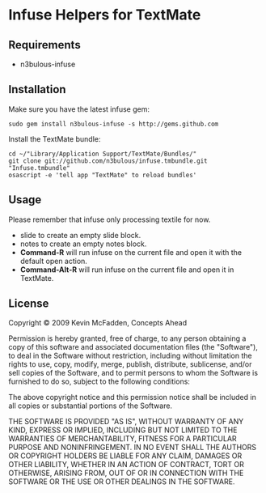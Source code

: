 # Infuse Helpers for TextMate #

## Requirements ##

* n3bulous-infuse

## Installation ##

Make sure you have the latest infuse gem:

    sudo gem install n3bulous-infuse -s http://gems.github.com

Install the TextMate bundle:

    cd ~/"Library/Application Support/TextMate/Bundles/"
    git clone git://github.com/n3bulous/infuse.tmbundle.git "Infuse.tmbundle"
    osascript -e 'tell app "TextMate" to reload bundles'

## Usage ##

Please remember that infuse only processing textile for now.

* slide<tab> to create an empty slide block.
* notes<tab> to create an empty notes block.
* **Command-R** will run infuse on the current file and open it with the default open action.
* **Command-Alt-R** will run infuse on the current file and open it in TextMate.

## License ##

Copyright &copy; 2009 Kevin McFadden, Concepts Ahead

Permission is hereby granted, free of charge, to any person
obtaining a copy of this software and associated documentation
files (the "Software"), to deal in the Software without
restriction, including without limitation the rights to use,
copy, modify, merge, publish, distribute, sublicense, and/or sell
copies of the Software, and to permit persons to whom the
Software is furnished to do so, subject to the following
conditions:

The above copyright notice and this permission notice shall be
included in all copies or substantial portions of the Software.

THE SOFTWARE IS PROVIDED "AS IS", WITHOUT WARRANTY OF ANY KIND,
EXPRESS OR IMPLIED, INCLUDING BUT NOT LIMITED TO THE WARRANTIES
OF MERCHANTABILITY, FITNESS FOR A PARTICULAR PURPOSE AND
NONINFRINGEMENT. IN NO EVENT SHALL THE AUTHORS OR COPYRIGHT
HOLDERS BE LIABLE FOR ANY CLAIM, DAMAGES OR OTHER LIABILITY,
WHETHER IN AN ACTION OF CONTRACT, TORT OR OTHERWISE, ARISING
FROM, OUT OF OR IN CONNECTION WITH THE SOFTWARE OR THE USE OR
OTHER DEALINGS IN THE SOFTWARE.
